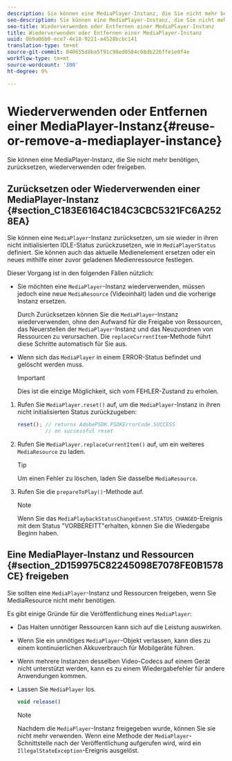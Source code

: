 ```yaml
---
description: Sie können eine MediaPlayer-Instanz, die Sie nicht mehr benötigen, zurücksetzen, wiederverwenden oder freigeben.
seo-description: Sie können eine MediaPlayer-Instanz, die Sie nicht mehr benötigen, zurücksetzen, wiederverwenden oder freigeben.
seo-title: Wiederverwenden oder Entfernen einer MediaPlayer-Instanz
title: Wiederverwenden oder Entfernen einer MediaPlayer-Instanz
uuid: 0b9a06b0-ece7-4e18-9221-a4528bcbc141
translation-type: tm+mt
source-git-commit: 040655d8ba5f91c98ed0584c08db226ffe1e0f4e
workflow-type: tm+mt
source-wordcount: '308'
ht-degree: 0%

---
```



# Wiederverwenden oder Entfernen einer MediaPlayer-Instanz{#reuse-or-remove-a-mediaplayer-instance}

Sie können eine MediaPlayer-Instanz, die Sie nicht mehr benötigen, zurücksetzen, wiederverwenden oder freigeben.

## Zurücksetzen oder Wiederverwenden einer MediaPlayer-Instanz {#section_C183E6164C184C3CBC5321FC6A2528EA}

Sie können eine `MediaPlayer`-Instanz zurücksetzen, um sie wieder in ihren nicht initialisierten IDLE-Status zurückzusetzen, wie in `MediaPlayerStatus` definiert. Sie können auch das aktuelle Medienelement ersetzen oder ein neues mithilfe einer zuvor geladenen Medienressource festlegen.

Dieser Vorgang ist in den folgenden Fällen nützlich:

* Sie möchten eine `MediaPlayer`-Instanz wiederverwenden, müssen jedoch eine neue `MediaResource` (Videoinhalt) laden und die vorherige Instanz ersetzen.

   Durch Zurücksetzen können Sie die `MediaPlayer`-Instanz wiederverwenden, ohne den Aufwand für die Freigabe von Ressourcen, das Neuerstellen der `MediaPlayer`-Instanz und das Neuzuordnen von Ressourcen zu verursachen. Die `replaceCurrentItem`-Methode führt diese Schritte automatisch für Sie aus.

* Wenn sich das `MediaPlayer` in einem ERROR-Status befindet und gelöscht werden muss.

   >[!IMPORTANT]
   >
   >Dies ist die einzige Möglichkeit, sich vom FEHLER-Zustand zu erholen.

1. Rufen Sie `MediaPlayer.reset()` auf, um die `MediaPlayer`-Instanz in ihren nicht initialisierten Status zurückzugeben:

   ```js
   reset(); // returns AdobePSDK.PSDKErrorCode.SUCCESS 
            // on successful reset
   ```

1. Rufen Sie `MediaPlayer.replaceCurrentItem()` auf, um ein weiteres `MediaResource` zu laden.

   >[!TIP]
   >
   >Um einen Fehler zu löschen, laden Sie dasselbe `MediaResource`.

1. Rufen Sie die `prepareToPlay()`-Methode auf.

   >[!NOTE]
   >
   >Wenn Sie das `MediaPlaybackStatusChangeEvent.STATUS_CHANGED`-Ereignis mit dem Status &quot;VORBEREITT&quot;erhalten, können Sie die Wiedergabe Beginn haben.

## Eine MediaPlayer-Instanz und Ressourcen {#section_2D159975C82245098E7078FE0B1578CE} freigeben

Sie sollten eine `MediaPlayer`-Instanz und Ressourcen freigeben, wenn Sie MediaResource nicht mehr benötigen.

Es gibt einige Gründe für die Veröffentlichung eines `MediaPlayer`:

* Das Halten unnötiger Ressourcen kann sich auf die Leistung auswirken.
* Wenn Sie ein unnötiges `MediaPlayer`-Objekt verlassen, kann dies zu einem kontinuierlichen Akkuverbrauch für Mobilgeräte führen.
* Wenn mehrere Instanzen desselben Video-Codecs auf einem Gerät nicht unterstützt werden, kann es zu einem Wiedergabefehler für andere Anwendungen kommen.

* Lassen Sie `MediaPlayer` los.

   ```js
   void release()
   ```

   >[!NOTE]
   >
   >Nachdem die `MediaPlayer`-Instanz freigegeben wurde, können Sie sie nicht mehr verwenden. Wenn eine Methode der `MediaPlayer`-Schnittstelle nach der Veröffentlichung aufgerufen wird, wird ein `IllegalStateException`-Ereignis ausgelöst.

